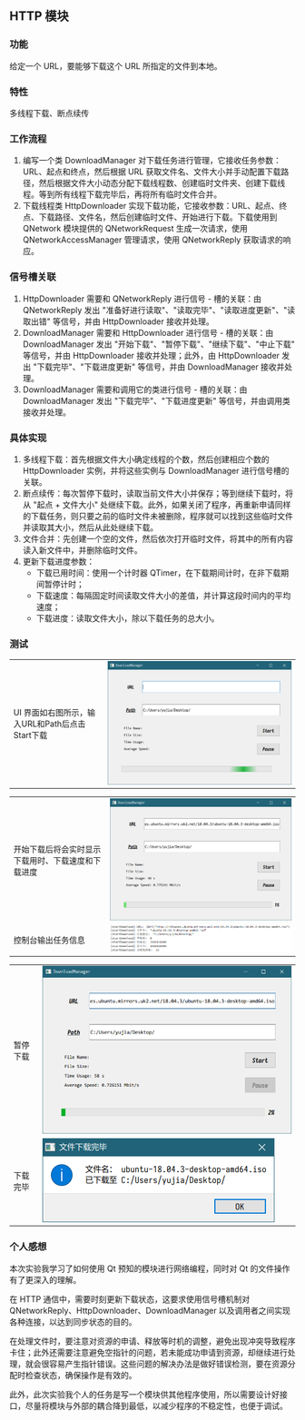 ## HTTP 模块

### 功能

给定一个 URL，要能够下载这个 URL 所指定的文件到本地。

### 特性

多线程下载、断点续传

### 工作流程

1.  编写一个类 DownloadManager 对下载任务进行管理，它接收任务参数：URL、起点和终点，然后根据 URL 获取文件名、文件大小并手动配置下载路径，然后根据文件大小动态分配下载线程数、创建临时文件夹、创建下载线程。等到所有线程下载完毕后，再将所有临时文件合并。
2.  下载线程类 HttpDownloader 实现下载功能，它接收参数：URL、起点、终点、下载路径、文件名，然后创建临时文件、开始进行下载。下载使用到 QNetwork 模块提供的 QNetworkRequest 生成一次请求，使用 QNetworkAccessManager 管理请求，使用 QNetworkReply 获取请求的响应。

### 信号槽关联

1.  HttpDownloader 需要和 QNetworkReply 进行信号 - 槽的关联：由 QNetworkReply 发出 "准备好进行读取"、"读取完毕"、"读取进度更新"、"读取出错" 等信号，并由 HttpDownloader 接收并处理。
2.  DownloadManager 需要和 HttpDownloader 进行信号 - 槽的关联：由 DownloadManager 发出 "开始下载"、"暂停下载"、"继续下载"、"中止下载" 等信号，并由 HttpDownloader 接收并处理；此外，由 HttpDownloader 发出 "下载完毕"、"下载进度更新" 等信号，并由 DownloadManager 接收并处理。
3.  DownloadManager 需要和调用它的类进行信号 - 槽的关联：由 DownloadManager 发出 "下载完毕"、"下载进度更新" 等信号，并由调用类接收并处理。

### 具体实现

1.  多线程下载：首先根据文件大小确定线程的个数，然后创建相应个数的 HttpDownloader 实例，并将这些实例与 DownloadManager 进行信号槽的关联。
2.  断点续传：每次暂停下载时，读取当前文件大小并保存；等到继续下载时，将从 "起点 + 文件大小" 处继续下载。此外，如果关闭了程序，再重新申请同样的下载任务，则只要之前的临时文件未被删除，程序就可以找到这些临时文件并读取其大小，然后从此处继续下载。
3.  文件合并：先创建一个空的文件，然后依次打开临时文件，将其中的所有内容读入新文件中，并删除临时文件。
4.  更新下载进度参数：
    -   下载已用时间：使用一个计时器 QTimer，在下载期间计时，在非下载期间暂停计时；
    -   下载速度：每隔固定时间读取文件大小的差值，并计算这段时间内的平均速度；
    -   下载进度：读取文件大小，除以下载任务的总大小。

### 测试

<table>
    <tr>
        <td>UI 界面如右图所示，输入URL和Path后点击Start下载</td>
        <td><img src = "Http.assets/boot.png"></td>
    </tr>
</table>

<table>
    <tr>
        <td>开始下载后将会实时显示下载用时、下载速度和下载进度</td>
        <td><img src = "Http.assets/start-ui.png"></td>
    </tr>
    <tr>
        <td>控制台输出任务信息</td>
        <td><img src = "Http.assets/start-console.png"></td>
    </tr>
</table>

<table>
    <tr>
		<td>暂停下载</td>
		<td><img src = "Http.assets/pause.png"></td>
	</tr>
    <tr>
        <td>下载完毕</td>
        <td><img src = "Http.assets/finish.png"></td>
    </tr>
</table>

### 个人感想

本次实验我学习了如何使用 Qt 预知的模块进行网络编程，同时对 Qt 的文件操作有了更深入的理解。

在 HTTP 通信中，需要时刻更新下载状态，这要求使用信号槽机制对 QNetworkReply、HttpDownloader、DownloadManager 以及调用者之间实现各种连接，以达到同步状态的目的。

在处理文件时，要注意对资源的申请、释放等时机的调整，避免出现冲突导致程序卡住；此外还需要注意避免空指针的问题，若未能成功申请到资源，却继续进行处理，就会很容易产生指针错误。这些问题的解决办法是做好错误检测，要在资源分配时检查状态，确保操作是有效的。

此外，此次实验我个人的任务是写一个模块供其他程序使用，所以需要设计好接口，尽量将模块与外部的耦合降到最低，以减少程序的不稳定性，也便于调试。

